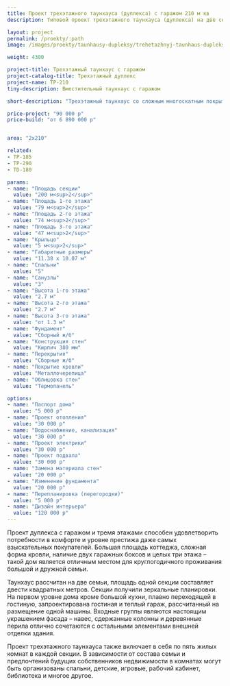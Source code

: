```yaml
---
title: Проект трехэтажного таунхауса (дуплекса) с гаражом 210 м кв
description: Типовой проект трехэтажного таунхауса (дуплекса) на две семьи с гаражом, из кирпича, газобетона или пеноблока. Площадь секции&#58; 210 м.кв.

layout: project
permalink: /proekty/:path
image: /images/proekty/taunhausy-dupleksy/trehetazhnyj-taunhaus-dupleks-s-garazhom-210m-1_1920w.jpg

weight: 4300

project-title: Трехэтажный таунхаус с гаражом
project-catalog-title: Трехэтажный дуплекс
project-name: TP-210
tiny-description: Вместительный таунхаус с гаражом

short-description: "Трехэтажный таунхаус со сложным многоскатным покрытием будет выделяться на фоне окружающей застройки. Нестандартная форма окон повторяет силуэт крыш и тем самым усиливает эффект брутальности дома. Каждая секция на первом этаже имеет гараж. В котельной может быть настроена собственная система отопления, благодаря чему вы будете обеспечены горячей водой и отоплением в течение всего года. Таунхаус долговечен так же, как многоэтажные и частные загородные дома."

price-project: "90 000 р"
price-build: "от 6 890 000 р"


area: "2x210"

related:
- TP-185
- TP-290
- TD-180

params:
- name: "Площадь секции"
  value: "200 м<sup>2</sup>"
- name: "Площадь 1-го этажа"
  value: "79 м<sup>2</sup>"
- name: "Площадь 2-го этажа"
  value: "74 м<sup>2</sup>"
- name: "Площадь 3-го этажа"
  value: "47 м<sup>2</sup>"
- name: "Крыльцо"
  value: "5 м<sup>2</sup>"
- name: "Габаритные размеры"
  value: "11.38 x 10.07 м"
- name: "Спальни"
  value: "5"
- name: "Санузлы"
  value: "3"
- name: "Высота 1-го этажа"
  value: "2.7 м"
- name: "Высота 2-го этажа"
  value: "2.7 м"
- name: "Высота 3-го этажа"
  value: "от 1.3 м"
- name: "Фундамент"
  value: "Сборный ж/б"
- name: "Конструкция стен"
  value: "Кирпич 380 мм"
- name: "Перекрытия"
  value: "Сборные ж/б"
- name: "Покрытие кровли"
  value: "Металлочерепица"
- name: "Облицовка стен"
  value: "Термопанель"

options:
- name: "Паспорт дома"
  value: "5 000 р"
- name: "Проект отопления"
  value: "30 000 р"
- name: "Водоснабжение, канализация"
  value: "30 000 р"
- name: "Проект электрики"
  value: "30 000 р"
- name: "Проект подвала"
  value: "30 000 р"
- name: "Замена материала стен"
  value: "20 000 р"
- name: "Изменение фундамента"
  value: "20 000 р"
- name: "Перепланировка (перегородки)"
  value: "5 000 р"
- name: "Дизайн интерьера"
  value: "120 000 р"
---
```

Проект дуплекса с гаражом и тремя этажами способен удовлетворить потребности в комфорте и уровне престижа даже самых взыскательных покупателей. Большая площадь коттеджа, сложная форма кровли, наличие двух гаражных боксов и целых три этажа – такой дом является отличным местом для круглогодичного проживания большой и дружной семьи.

Таунхаус рассчитан на две семьи, площадь одной секции составляет двести квадратных метров. Секции получили зеркальные планировки. На первом уровне дома кроме большой кухни, плавно переходящей в гостиную, запроектирована гостиная и теплый гараж, рассчитанный на размещение одной машины. Входные группы являются настоящим украшением фасада – навес, сдержанные колонны и деревянные перила отлично сочетаются с остальными элементами внешней отделки здания.

Проект трехэтажного таунхауса также включает в себя по пять жилых комнат в каждой секции. В зависимости от состава семьи и предпочтений будущих собственников недвижимости в комнатах могут быть организованы спальни, детские, игровые, рабочий кабинет, библиотека и многое другое.